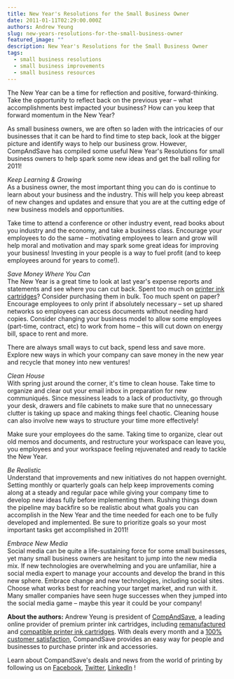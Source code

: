 ```yaml
---
title: New Year's Resolutions for the Small Business Owner
date: 2011-01-11T02:29:00.000Z
authors: Andrew Yeung
slug: new-years-resolutions-for-the-small-business-owner
featured_image: ""
description: New Year's Resolutions for the Small Business Owner
tags:
  - small business resolutions
  - small business improvements
  - small business resources
---
```

The New Year can be a time for reflection and positive, forward-thinking. Take the opportunity to reflect back on the previous year – what accomplishments best impacted your business? How can you keep that forward momentum in the New Year?

As small business owners, we are often so laden with the intricacies of our businesses that it can be hard to find time to step back, look at the bigger picture and identify ways to help our business grow. However, CompAndSave has compiled some useful New Year's Resolutions for small business owners to help spark some new ideas and get the ball rolling for 2011!

*Keep Learning & Growing*\
As a business owner, the most important thing you can do is continue to learn about your business and the industry. This will help you keep abreast of new changes and updates and ensure that you are at the cutting edge of new business models and opportunities.

Take time to attend a conference or other industry event, read books about you industry and the economy, and take a business class. Encourage your employees to do the same – motivating employees to learn and grow will help moral and motivation and may spark some great ideas for improving your business! Investing in your people is a way to fuel profit (and to keep employees around for years to come!).

*Save Money Where You Can*\
The New Year is a great time to look at last year's expense reports and statements and see where you can cut back. Spent too much on [printer ink cartridges](https://www.compandsave.com?Redirected=Y)? Consider purchasing them in bulk. Too much spent on paper? Encourage employees to only print if absolutely necessary – set up shared networks so employees can access documents without needing hard copies. Consider changing your business model to allow some employees (part-time, contract, etc) to work from home – this will cut down on energy bill, space to rent and more.

There are always small ways to cut back, spend less and save more. Explore new ways in which your company can save money in the new year and recycle that money into new ventures!

*Clean House*\
With spring just around the corner, it's time to clean house. Take time to organize and clear out your email inbox in preparation for new communiqués. Since messiness leads to a lack of productivity, go through your desk, drawers and file cabinets to make sure that no unnecessary clutter is taking up space and making things feel chaotic. Cleaning house can also involve new ways to structure your time more effectively!

Make sure your employees do the same. Taking time to organize, clear out old memos and documents, and restructure your workspace can leave you, you employees and your workspace feeling rejuvenated and ready to tackle the New Year. 

*Be Realistic*\
Understand that improvements and new initiatives do not happen overnight. Setting monthly or quarterly goals can help keep improvements coming along at a steady and regular pace while giving your company time to develop new ideas fully before implementing them. Rushing things down the pipeline may backfire so be realistic about what goals you can accomplish in the New Year and the time needed for each one to be fully developed and implemented. Be sure to prioritize goals so your most important tasks get accomplished in 2011!

*Embrace New Media*\
Social media can be quite a life-sustaining force for some small businesses, yet many small business owners are hesitant to jump into the new media mix. If new technologies are overwhelming and you are unfamiliar, hire a social media expert to manage your accounts and develop the brand in this new sphere. Embrace change and new technologies, including social sites. Choose what works best for reaching your target market, and run with it. Many smaller companies have seen huge successes when they jumped into the social media game – maybe this year it could be your company!

**About the authors:** Andrew Yeung is president of [CompAndSave](https://www.compandsave.com/), a leading online provider of premium printer ink cartridges, including [remanufactured](https://www.compandsave.com/help) and [compatible printer ink cartridges](https://www.compandsave.com/help). With deals every month and a [100% customer satisfaction](https://www.compandsave.com/help), CompandSave provides an easy way for people and businesses to purchase printer ink and accessories.

Learn about CompandSave's deals and news from the world of printing by following us on [Facebook](https://www.facebook.com/compandsave.ink), [Twitter](https://twitter.com/compandsave), [LinkedIn](https://www.linkedin.com) !
